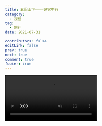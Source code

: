 ```yaml
---
title: 五阆山下————记农中行
category:
  - 视频
tag:
  - 旅行
date: 2021-07-31

contributors: false
editLink: false
prev: true
next: true
comment: true
footer: true
---
```


<video src="https://ihs-1317591693.cos.ap-guangzhou.myqcloud.com/grdoc/vlog_nongzhong.mp4" controls="controls" style="width= 100%; height=100%"></video>